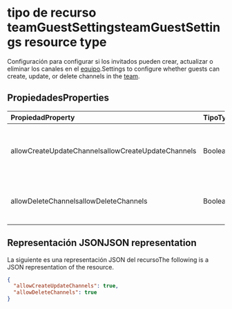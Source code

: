 # <a name="teamguestsettings-resource-type"></a><span data-ttu-id="66331-101">tipo de recurso teamGuestSettings</span><span class="sxs-lookup"><span data-stu-id="66331-101">teamGuestSettings resource type</span></span>



<span data-ttu-id="66331-102">Configuración para configurar si los invitados pueden crear, actualizar o eliminar los canales en el [equipo](team.md).</span><span class="sxs-lookup"><span data-stu-id="66331-102">Settings to configure whether guests can create, update, or delete channels in the [team](team.md).</span></span>

## <a name="properties"></a><span data-ttu-id="66331-103">Propiedades</span><span class="sxs-lookup"><span data-stu-id="66331-103">Properties</span></span>
| <span data-ttu-id="66331-104">Propiedad</span><span class="sxs-lookup"><span data-stu-id="66331-104">Property</span></span>     | <span data-ttu-id="66331-105">Tipo</span><span class="sxs-lookup"><span data-stu-id="66331-105">Type</span></span>   |<span data-ttu-id="66331-106">Descripción</span><span class="sxs-lookup"><span data-stu-id="66331-106">Description</span></span>|
|:---------------|:--------|:----------|
|<span data-ttu-id="66331-107">allowCreateUpdateChannels</span><span class="sxs-lookup"><span data-stu-id="66331-107">allowCreateUpdateChannels</span></span>|<span data-ttu-id="66331-108">Booleano</span><span class="sxs-lookup"><span data-stu-id="66331-108">Boolean</span></span>|<span data-ttu-id="66331-109">Si se establece en true, invitados puede agregar y actualizar los canales.</span><span class="sxs-lookup"><span data-stu-id="66331-109">If set to true, guests can add and update channels.</span></span>|
|<span data-ttu-id="66331-110">allowDeleteChannels</span><span class="sxs-lookup"><span data-stu-id="66331-110">allowDeleteChannels</span></span>|<span data-ttu-id="66331-111">Booleano</span><span class="sxs-lookup"><span data-stu-id="66331-111">Boolean</span></span>|<span data-ttu-id="66331-112">Si se establece en true, invitados puede eliminar canales.</span><span class="sxs-lookup"><span data-stu-id="66331-112">If set to true, guests can delete channels.</span></span>|

## <a name="json-representation"></a><span data-ttu-id="66331-113">Representación JSON</span><span class="sxs-lookup"><span data-stu-id="66331-113">JSON representation</span></span>

<span data-ttu-id="66331-114">La siguiente es una representación JSON del recurso</span><span class="sxs-lookup"><span data-stu-id="66331-114">The following is a JSON representation of the resource.</span></span>

<!-- {
  "blockType": "resource",
  "@odata.type": "microsoft.graph.teamGuestSettings"
}-->

```json
{
  "allowCreateUpdateChannels": true,
  "allowDeleteChannels": true
}
```

<!-- uuid: 8fcb5dbc-d5aa-4681-8e31-b001d5168d79
2015-10-25 14:57:30 UTC -->
<!-- {
  "type": "#page.annotation",
  "description": "team's guestSettings resource",
  "keywords": "",
  "section": "documentation",
  "tocPath": ""
}-->
